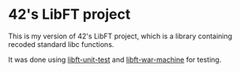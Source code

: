# 42's LibFT project

This is my version of 42's LibFT project, which is a library containing recoded standard libc functions.

It was done using [libft-unit-test](https://github.com/alelievr/libft-unit-test) and [libft-war-machine](https://github.com/ska42/libft-war-machine) for testing.